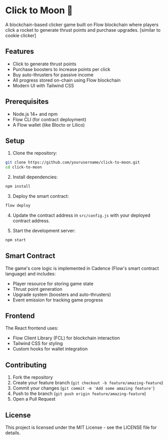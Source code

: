 # Click to Moon 🚀

A blockchain-based clicker game built on Flow blockchain where players click a rocket to generate thrust points and purchase upgrades. [similar to cookie clicker]

## Features

- Click to generate thrust points
- Purchase boosters to increase points per click
- Buy auto-thrusters for passive income
- All progress stored on-chain using Flow blockchain
- Modern UI with Tailwind CSS

## Prerequisites

- Node.js 14+ and npm
- Flow CLI (for contract deployment)
- A Flow wallet (like Blocto or Lilico)

## Setup

1. Clone the repository:
```bash
git clone https://github.com/yourusername/click-to-moon.git
cd click-to-moon
```

2. Install dependencies:
```bash
npm install
```

3. Deploy the smart contract:
```bash
flow deploy
```

4. Update the contract address in `src/config.js` with your deployed contract address.

5. Start the development server:
```bash
npm start
```

## Smart Contract

The game's core logic is implemented in Cadence (Flow's smart contract language) and includes:

- Player resource for storing game state
- Thrust point generation
- Upgrade system (boosters and auto-thrusters)
- Event emission for tracking game progress

## Frontend

The React frontend uses:
- Flow Client Library (FCL) for blockchain interaction
- Tailwind CSS for styling
- Custom hooks for wallet integration

## Contributing

1. Fork the repository
2. Create your feature branch (`git checkout -b feature/amazing-feature`)
3. Commit your changes (`git commit -m 'Add some amazing feature'`)
4. Push to the branch (`git push origin feature/amazing-feature`)
5. Open a Pull Request

## License

This project is licensed under the MIT License - see the LICENSE file for details.

